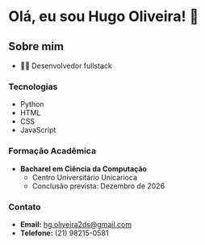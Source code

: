 # Olá, eu sou Hugo Oliveira! 👋

## Sobre mim
- 👨‍💻 Desenvolvedor fullstack

### Tecnologias
  - Python
  - HTML 
  - CSS 
  - JavaScript

### Formação Acadêmica
- **Bacharel em Ciência da Computação**
  - Centro Universitário Unicarioca
  - Conclusão prevista: Dezembro de 2026

### Contato
- **Email:** hg.oliveira2ds@gmail.com
- **Telefone:** (21) 98215-0581

  
